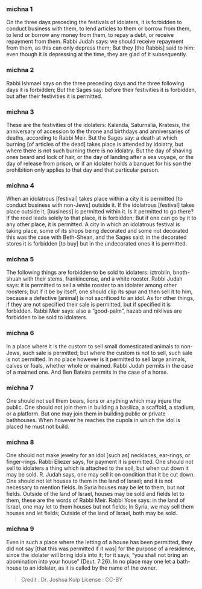 
### michna 1
On the three days preceding the festivals of idolaters, it is forbidden to conduct business with them, to lend articles to them or borrow from them, to lend or borrow any money from them, to repay a debt, or receive repayment from them. Rabbi Judah says: we should receive repayment from them, as this can only depress them; But they [the Rabbis]  said to him: even though it is depressing at the time, they are glad of it subsequently.

### michna 2
Rabbi Ishmael says on the three preceding days and the three following days it is forbidden; But the Sages say: before their festivities it is forbidden, but after their festivities it is permitted.

### michna 3
These are the festivities of the idolaters:  Kalenda,  Saturnalia,   Kratesis, the anniversary of accession to the throne and birthdays and anniversaries of deaths, according to Rabbi Meir. But the Sages say: a death at which burning [of articles of the dead] takes place is attended by idolatry, but where there is not such burning there is no idolatry. But the day of shaving ones beard and lock of hair, or the day of landing after a sea voyage, or the day of release from prison, or if an idolater holds a banquet for his son   the prohibition only applies to that day and that particular person.

### michna 4
When an idolatrous [festival] takes place within a city it is permitted [to conduct business with non-Jews] outside it. If the idolatrous [festival] takes place outside it, [business] is permitted within it. Is it permitted to go there? If the road leads solely to that place, it is forbidden; But if one can go by it to any other place, it is permitted. A city in which an idolatrous festival is taking place, some of its shops being decorated and some not decorated    this was the case with Beth-Shean,  and the Sages said: in the decorated stores it is forbidden [to buy] but in the undecorated ones it is permitted.

### michna 5
The following things are forbidden to be sold to idolaters: iztroblin, bnoth-shuah with their stems, frankincense, and a white rooster. Rabbi Judah says: it is permitted to sell a white rooster to an idolater among other roosters; but if it be by itself, one should clip its spur and then sell it to him, because a defective [animal] is not sacrificed to an idol. As for other things, if they are not specified their sale is permitted, but if specified it is forbidden. Rabbi Meir says: also a “good-palm”,  hazab and niklivas are forbidden to be sold to idolaters.

### michna 6
In a place where it is the custom to sell small domesticated animals to non-Jews, such sale is permitted; but where the custom is not to sell, such sale is not permitted. In no place however is it permitted to sell large animals, calves or foals, whether whole or maimed. Rabbi Judah permits in the case of a maimed one. And Ben Bateira permits in the case of a horse.

### michna 7
One should not sell them bears, lions or anything which may injure the public. One should not join them in building a basilica, a scaffold, a stadium, or a platform. But one may join them in building public or private bathhouses. When however he reaches the cupola in which the idol is placed he must not build.

### michna 8
One should not make jewelry for an idol [such as] necklaces, ear-rings, or finger-rings. Rabbi Eliezer says, for payment it is permitted. One should not sell to idolaters a thing which is attached to the soil, but when cut down it may be sold. R. Judah says, one may sell it on condition that it be cut down. One should not let houses to them in the land of Israel; and it is not necessary to mention fields. In Syria houses may be let to them, but not fields. Outside of the land of Israel, houses may be sold and fields let to them, these are the words of Rabbi Meir. Rabbi Yose says: in the land of Israel, one may let to them houses but not fields; In Syria, we may sell them houses and let fields; Outside of the land of Israel, both may be sold.

### michna 9
Even in such a place where the letting of a house has been permitted, they did not say [that this was permitted if it was] for the purpose of a residence, since the idolater will bring idols into it; for it says, “you shall not bring an abomination into your house” (Deut. 7:26). In no place may one let a bath-house to an idolater, as it is called by the name of the owner.

>Credit : Dr. Joshua Kulp
>License : CC-BY